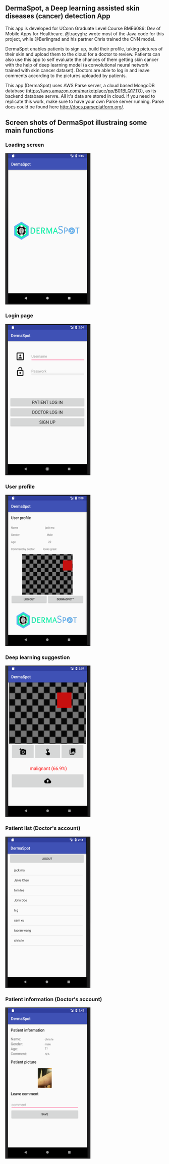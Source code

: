 ## DermaSpot, a Deep learning assisted skin diseases (cancer) detection App
This app is developed for UConn Graduate Level Course BME6086: Dev of Mobile Apps for Healthcare. @tracyghz wrote most of the Java code for this project, while @Berlingrad and his partner Chris trained the CNN model.

DermaSpot enables patients to sign up, build their profile, taking pictures of their skin and upload them to the cloud for a doctor to review. Patients can also use this app
to self evaluate the chances of them getting skin cancer with the help of deep learning model (a convolutional neural network trained with skin cancer dataset). Doctors are able to log in and leave comments according to the pictures uploaded by patients.

This app (DermaSpot) uses AWS Parse server, a cloud based MongoDB database (https://aws.amazon.com/marketplace/pp/B01BLQ17TO), as its backend database servre. All it's data are stored in cloud. If you need to replicate this work,
make sure to have your own Parse server running. Parse docs could be found here http://docs.parseplatform.org/.

## Screen shots of DermaSpot illustraing some main functions

### Loading screen
<img src="ImagesForReadme/screenshot8.png" width="270" height="480">

### Login page
<img src="ImagesForReadme/screenshot1.png" width="270" height="480">

### User profile
 <img src="ImagesForReadme/screenshot4.png" width="270" height="480">

### Deep learning suggestion
 <img src="ImagesForReadme/screenshot3.png" width="270" height="480">

### Patient list (Doctor's account) 
 <img src="ImagesForReadme/screenshot5.png" width="270" height="480">
 
### Patient information (Doctor's account)
 <img src="ImagesForReadme/screenshot7.png" width="270" height="480">


